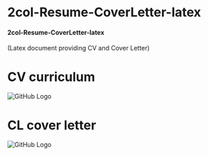 # 2col-Resume-CoverLetter-latex
#### 2col-Resume-CoverLetter-latex


(Latex  document providing CV and Cover Letter)

# CV  curriculum

![GitHub Logo](/images/cv.png)

# CL  cover letter
![GitHub Logo](/images/cl.png)



